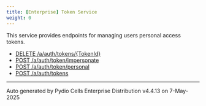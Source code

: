 ```yaml
---
title: [Enterprise] Token Service
weight: 0
---
```








This service provides endpoints for managing users personal access tokens.

* [DELETE /a/auth/tokens/{TokenId}](../delete-a-auth-tokens-tokenid/)
* [POST /a/auth/token/impersonate](../post-a-auth-token-impersonate/)
* [POST /a/auth/token/personal](../post-a-auth-token-personal/)
* [POST /a/auth/tokens](../post-a-auth-tokens/)

---
Auto generated by Pydio Cells Enterprise Distribution v4.4.13 on 7-May-2025
